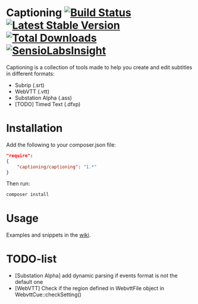 Captioning [![Build Status](https://secure.travis-ci.org/captioning/captioning.png)](http://travis-ci.org/captioning/captioning) [![Latest Stable Version](https://poser.pugx.org/captioning/captioning/v/stable.svg)](https://packagist.org/packages/captioning/captioning) [![Total Downloads](https://poser.pugx.org/captioning/captioning/downloads.svg)](https://packagist.org/packages/captioning/captioning) [![SensioLabsInsight](https://insight.sensiolabs.com/projects/c6cb7b96-0629-45e5-9f9f-a256a5866cb0/mini.png)](https://insight.sensiolabs.com/projects/c6cb7b96-0629-45e5-9f9f-a256a5866cb0)
==========

Captioning is a collection of tools made to help you create and edit subtitles in different formats:

* Subrip (.srt)
* WebVTT (.vtt)
* Substation Alpha (.ass)
* [TODO] Timed Text (.dfxp)

# Installation

Add the following to your composer.json file:
``` json
"require":
{
    "captioning/captioning": "1.*"
}
```

Then run:

``` sh
composer install
```

# Usage

Examples and snippets in the [wiki](https://github.com/captioning/captioning/wiki).

# TODO-list
* [Substation Alpha] add dynamic parsing if events format is not the default one
* [WebVTT] Check if the region defined in WebvttFile object in WebvttCue::checkSetting()

